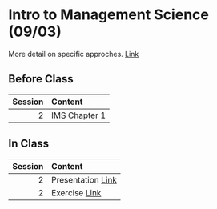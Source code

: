 Intro to Management Science  (09/03)
============================

More detail on specific approches. [Link](../../sessions/session2)

## Before Class

|   Session | Content       |
|----------:|:--------------|
|         2 | IMS Chapter 1 |


## In Class

|   Session | Content                                                                                                               |
|----------:|:----------------------------------------------------------------------------------------------------------------------|
|         2 | Presentation [Link](https://rpi.box.com/s/ldy9h2bfaz00gek5a9cotyz21sboab95)                                           |
|         2 | Exercise [Link](https://docs.google.com/presentation/d/1J4xgrXKPvZNWhMERysltpCZktmjBXFCAL9Nt5rP2Imw/edit?usp=sharing) |

